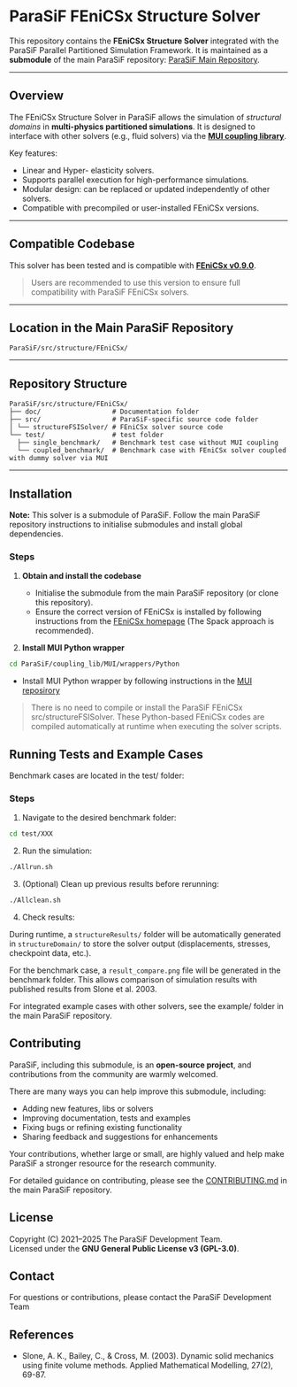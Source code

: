 # ParaSiF FEniCSx Structure Solver

This repository contains the **FEniCSx Structure Solver** integrated with the ParaSiF Parallel Partitioned Simulation Framework.
It is maintained as a **submodule** of the main ParaSiF repository: [ParaSiF Main Repository](https://github.com/ParaSiF/ParaSiF).

---

## Overview

The FEniCSx Structure Solver in ParaSiF allows the simulation of *structural domains* in **multi-physics partitioned simulations**.
It is designed to interface with other solvers (e.g., fluid solvers) via the **[MUI coupling library](https://mxui.github.io/)**.

Key features:

- Linear and Hyper- elasticity solvers.
- Supports parallel execution for high-performance simulations.
- Modular design: can be replaced or updated independently of other solvers.
- Compatible with precompiled or user-installed FEniCSx versions.

---

## Compatible Codebase

This solver has been tested and is compatible with **[FEniCSx v0.9.0](https://github.com/FEniCS/dolfinx/releases/tag/v0.9.0.post1)**.

> Users are recommended to use this version to ensure full compatibility with ParaSiF FEniCSx solvers.

---

## Location in the Main ParaSiF Repository

`ParaSiF/src/structure/FEniCSx/`

---

## Repository Structure

```
ParaSiF/src/structure/FEniCSx/
├── doc/                  # Documentation folder
├── src/                  # ParaSiF-specific source code folder
│ └── structureFSISolver/ # FEniCSx solver source code
└── test/                 # test folder
  ├── single_benchmark/   # Benchmark test case without MUI coupling
  └── coupled_benchmark/  # Benchmark case with FEniCSx solver coupled with dummy solver via MUI
```

---

## Installation

**Note:** This solver is a submodule of ParaSiF. Follow the main ParaSiF repository instructions to initialise submodules and install global dependencies.

### Steps

1. **Obtain and install the codebase**
   - Initialise the submodule from the main ParaSiF repository (or clone this repository).
   - Ensure the correct version of FEniCSx is installed by following instructions from the [FEniCSx homepage](https://fenicsproject.org/) (The Spack approach is recommended).

2. **Install MUI Python wrapper**

```bash
cd ParaSiF/coupling_lib/MUI/wrappers/Python
```
- Install MUI Python wrapper by following instructions in the [MUI reposirory](https://github.com/MxUI/MUI)

> There is no need to compile or install the ParaSiF FEniCSx src/structureFSISolver. These Python-based FEniCSx codes are compiled automatically at runtime when executing the solver scripts.

## Running Tests and Example Cases

Benchmark cases are located in the test/ folder:

### Steps

1. Navigate to the desired benchmark folder:

```bash
cd test/XXX
```

2. Run the simulation:

```bash
./Allrun.sh
```

3. (Optional) Clean up previous results before rerunning:

```bash
./Allclean.sh
```
4. Check results:

During runtime, a `structureResults/` folder will be automatically generated in `structureDomain/` to store the solver output (displacements, stresses, checkpoint data, etc.).

For the benchmark case, a `result_compare.png` file will be generated in the benchmark folder. This allows comparison of simulation results with published results from Slone et al. 2003.

For integrated example cases with other solvers, see the example/ folder in the main ParaSiF repository.

## Contributing

ParaSiF, including this submodule, is an **open-source project**, and contributions from the community are warmly welcomed.

There are many ways you can help improve this submodule, including:

- Adding new features, libs or solvers
- Improving documentation, tests and examples
- Fixing bugs or refining existing functionality
- Sharing feedback and suggestions for enhancements

Your contributions, whether large or small, are highly valued and help make ParaSiF a stronger resource for the research community.

For detailed guidance on contributing, please see the [CONTRIBUTING.md](https://github.com/ParaSiF/ParaSiF/blob/main/CONTRIBUTING.md) in the main ParaSiF repository.

## License

Copyright (C) 2021–2025 The ParaSiF Development Team.  
Licensed under the **GNU General Public License v3 (GPL-3.0)**.

## Contact

For questions or contributions, please contact the ParaSiF Development Team

## References
- Slone, A. K., Bailey, C., & Cross, M. (2003). Dynamic solid mechanics using finite volume methods. Applied Mathematical Modelling, 27(2), 69-87.

